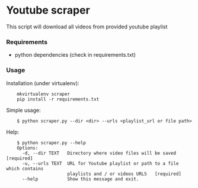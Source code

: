 # Youtube scraper #

This script will download all videos from provided youtube playlist

### Requirements ###

- python dependencies (check in requirements.txt)

### Usage ###

Installation (under virtualenv):

```
    mkvirtualenv scraper
    pip install -r requirements.txt

```

Simple usage:

```
    $ python scraper.py --dir <dir> --urls <playlist_url or file path>
```

Help:

```
    $ python scraper.py --help
    Options:
      -d, --dir TEXT   Directory where video files will be saved  [required]
      -u, --urls TEXT  URL for Youtube playlist or path to a file which contains
                       playlists and / or videos URLS   [required]
      --help           Show this message and exit.
```
